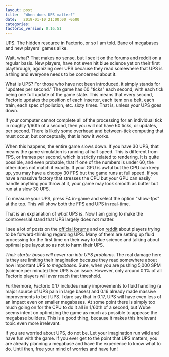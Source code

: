 ```yaml
---
layout: post
title:  "When does UPS matter?"
date:   2019-01-10 21:00:00 -0500
categories: 
factorio_version: 0.16.51
---
```


UPS. The hidden resource in Factorio, or so I am told. Bane of megabases and new players' games alike.

Wait, what? That makes no sense, but I see it on the forums and reddit on a regular basis. New players, have not even hit blue science yet on their first playthrough, agonizing over UPS because they read somewhere that UPS is a thing and everyone needs to be concerned about it.

What is UPS? For those who have not been introduced, it simply stands for "updates per second." The game has 60 "ticks" each second, with each tick being one full update of the game state. This means that every second, Factorio updates the position of each inserter, each item on a belt, each train, each spec of pollution, etc. sixty times. That is, unless your UPS goes down.

If your computer cannot complete all of the processing for an individual tick in roughly 1/60th of a second, then you will not have 60 ticks, or updates, per second. There is likely some overhead and between-tick computing that must occur, but conceptually, that is how it works.

When this happens, the entire game slows down. If you have 30 UPS, that means the game simulation is running at half speed. This is different from FPS, or frames per second, which is strictly related to rendering. It is quite possible, and even probable, that if one of the numbers is under 60, the other does not match it exactly. If your GPU is awful but the CPU can keep up, you may have a choppy 30 FPS but the game runs at full speed. If you have a massive factory that stresses the CPU but your GPU can easily handle anything you throw at it, your game may look smooth as butter but run at a slow 30 UPS.

To measure your UPS, press F4 in-game and select the option "show-fps" at the top. This will show both the FPS and UPS in real-time.

That is an explanation of _what_ UPS is. Now I am going to make the controversial stand that UPS largely does not matter.

I see a lot of posts on the [official forums][1] and on [reddit][2] about players trying to be forward-thinking regarding UPS. Many of them are setting up fluid processing for the first time on their way to blue science and talking about optimal pipe layout so as not to harm their UPS.

_Their starter bases will never run into UPS problems_. The real damage here is they are limiting their imagination because they read somewhere about how important UPS _to megabases_. Sure, when you are pushing 5,000 SPM (science per minute) then UPS is an issue. However, only around 0.1% of all Factorio players will _ever_ reach that threshold.

Furthermore, Factorio 0.17 includes many improvements to fluid handling (a major source of UPS pain in large bases) and 0.16 already made massive improvements to belt UPS. I dare say that in 0.17, UPS will have even less of an impact even on smaller megabases. At some point there is simply too much going on for the CPU to do it all in 1/60th of a second, but Wube seems intent on optimizing the game as much as possible to appease the megabase builders. This is a good thing, because it makes this irrelevant topic even more irrelevant.

If you are worried about UPS, do not be. Let your imagination run wild and have fun with the game. If you ever get to the point that UPS matters, you are already planning a megabase and have the experience to know what to do. Until then, free your mind of worries and have fun!

[1]: https://forums.factorio.com/
[2]: https://www.reddit.com/r/factorio/
